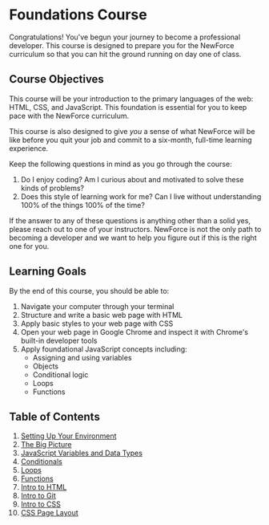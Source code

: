# Foundations Course

Congratulations! You've begun your journey to become a professional developer. This course is designed to prepare you for the NewForce curriculum so that you can hit the ground running on day one of class.

## Course Objectives

This course will be your introduction to the primary languages of the web: HTML, CSS, and JavaScript. This foundation is essential for you to keep pace with the NewForce curriculum.

This course is also designed to give _you_ a sense of what NewForce will be like before you quit your job and commit to a six-month, full-time learning experience.

 Keep the following questions in mind as you go through the course:
1. Do I enjoy coding? Am I curious about and motivated to solve these kinds of problems?
1. Does this style of learning work for me? Can I live without understanding 100% of the things 100% of the time?

If the answer to any of these questions is anything other than a solid yes, please reach out to one of your instructors. NewForce is not the only path to becoming a developer and we want to help you figure out if this is the right one for you.

## Learning Goals
By the end of this course, you should be able to:
1. Navigate your computer through your terminal
1. Structure and write a basic web page with HTML
1. Apply basic styles to your web page with CSS
1. Open your web page in Google Chrome and inspect it with Chrome's built-in developer tools
1. Apply foundational JavaScript concepts including:
   - Assigning and using variables
   - Objects
    - Conditional logic
    - Loops
    - Functions


## Table of Contents
1. [Setting Up Your Environment](chapters/ENVIRONMENT.md)
1. [The Big Picture](chapters/THE_BIG_PICTURE.md)
1. [JavaScript Variables and Data Types](chapters/VARIABLES_AND_DATATYPES.md)
1. [Conditionals](chapters/CONDITIONALS.md)
1. [Loops](chapters/LOOPS.md)
1. [Functions](chapters/FUNCTIONS.md)
1. [Intro to HTML](chapters/HTML.md)
1. [Intro to Git](chapters/GIT.md)
1. [Intro to CSS](chapters/CSS.md)
1. [CSS Page Layout](chapters/CSS_LAYOUT.md)








